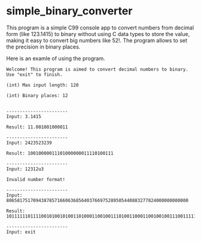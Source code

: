 # simple_binary_converter

This program is a simple C99 console app to convert numbers from decimal form (like 123.1415) to binary 
without using C data types to store the value, making it easy to convert big numbers like 52!. 
The program allows to set the precision in binary places.

Here is an examle of using the program.
```
Welcome! This program is aimed to convert decimal numbers to binary.
Use "exit" to finish.

(int) Max input length: 120

(int) Binary places: 12


-----------------------
Input: 3.1415

Result: 11.001001000011

-----------------------
Input: 2423523239

Result: 10010000011101000000011110100111

-----------------------
Input: 12312u3

Invalid number format!

-----------------------
Input: 80658175170943878571660636856403766975289505440883277824000000000000

Result: 1011111101111001010010100110100011001001110100110001100100100111001111111010110100101100011000000010101101101101011100101110010110000000101010100111100000011000111000101010110010000000000000000000000000000000000000000000000000

-----------------------
Input: exit
```

